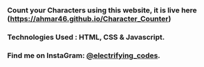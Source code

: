 ### Count your Characters using this website, it is live here (https://ahmar46.github.io/Character_Counter)

### Technologies Used : HTML, CSS & Javascript.

### Find me on InstaGram: [@electrifying_codes][instagram].

[instagram]: https://www.instagram.com/electrifying_codes

